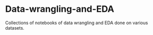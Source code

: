 # Data-wrangling-and-EDA
Collections of notebooks of data wrangling and EDA done on various datasets.
